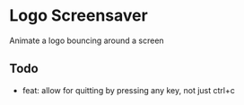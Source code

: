 # Logo Screensaver

Animate a logo bouncing around a screen

## Todo

- feat: allow for quitting by pressing any key, not just ctrl+c
